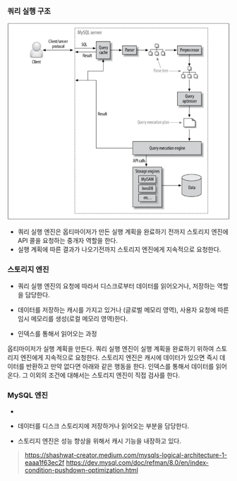 
### 쿼리 실행 구조

![](./img/query_execution_structure.png)


- 쿼리 실행 엔진은 옵티마이저가 만든 실행 계획을 완료하기 전까지 스토리지 엔진에 API 콜을 요청하는 중개자 역할을 한다.
- 실행 계획에 따른 결과가 나오기전까지 스토리지 엔진에게 지속적으로 요청한다.

### 스토리지 엔진

- 쿼리 실행 엔진의 요청에 따라서 디스크로부터 데이터를 읽어오거나, 저장하는 역할을 담당한다.
- 데이터를 저장하는 캐시를 가지고 있거나 (글로벌 메모리 영역), 사용자 요청에 따른 임시 메모리를 생성(로컬 메모리 영역)한다.

- 인덱스를 통해서 읽어오는 과정

옵티마이저가 실행 계획을 만든다.
쿼리 실행 엔진이 실행 계획을 완료하기 위하여 스토리지 엔진에게 지속적으로 요청한다.
스토리지 엔진은 캐시에 데이터가 있으면 즉시 데이터를 반환하고 만약 없다면 아래와 같은 행동을 한다.
인덱스를 통해서 데이터를 읽어온다.
그 이외의 조건에 대해서는 스토리지 엔진이 직접 검사를 한다.


### MySQL 엔진

- 



- 데이터를 디스크 스토리지에 저장하거나 읽어오는 부분을 담당한다.
- 스토리지 엔진은 성능 향상을 위해서 캐시 기능을 내장하고 있다.


> https://shashwat-creator.medium.com/mysqls-logical-architecture-1-eaaa1f63ec2f
> https://dev.mysql.com/doc/refman/8.0/en/index-condition-pushdown-optimization.html